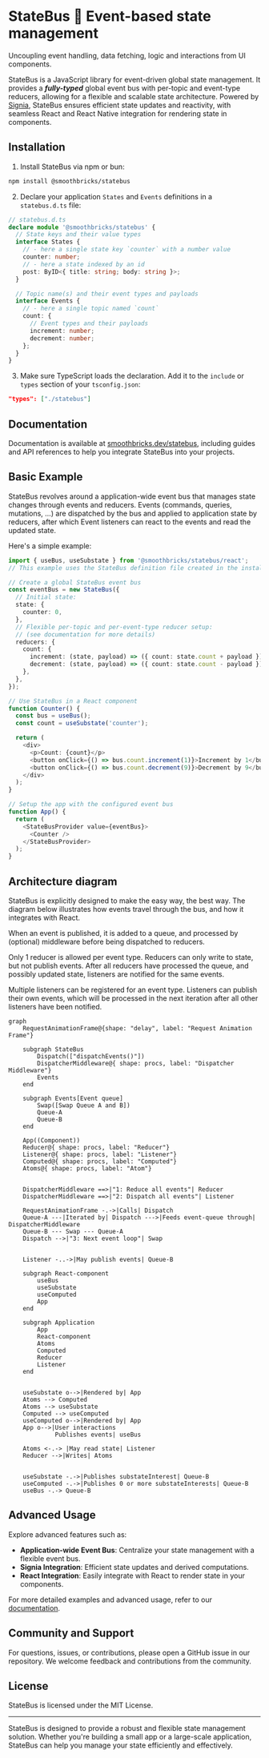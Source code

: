 # StateBus 🚎 Event-based state management

Uncoupling event handling, data fetching, logic and interactions from UI components.

StateBus is a JavaScript library for event-driven global state management. It provides a **_fully-typed_** global event
bus with per-topic and event-type reducers, allowing for a flexible and scalable state architecture. Powered by
[Signia](https://signia.tldraw.dev/docs/what-are-signals), StateBus ensures efficient state updates and reactivity, with
seamless React and React Native integration for rendering state in components.

## Installation

1. Install StateBus via npm or bun:

```bash
npm install @smoothbricks/statebus
```

2. Declare your application `States` and `Events` definitions in a `statebus.d.ts` file:

```typescript
// statebus.d.ts
declare module '@smoothbricks/statebus' {
  // State keys and their value types
  interface States {
    // - here a single state key `counter` with a number value
    counter: number;
    // - here a state indexed by an id
    post: ByID<{ title: string; body: string }>;
  }

  // Topic name(s) and their event types and payloads
  interface Events {
    // - here a single topic named `count`
    count: {
      // Event types and their payloads
      increment: number;
      decrement: number;
    };
  }
}
```

3. Make sure TypeScript loads the declaration. Add it to the `include` or `types` section of your `tsconfig.json`:

```json
"types": ["./statebus"]
```

## Documentation

Documentation is available at [smoothbricks.dev/statebus](https://smoothbricks.dev/statebus), including guides and API
references to help you integrate StateBus into your projects.

## Basic Example

StateBus revolves around a application-wide event bus that manages state changes through events and reducers. Events
(commands, queries, mutations, ...) are dispatched by the bus and applied to application state by reducers, after which
Event listeners can react to the events and read the updated state.

Here's a simple example:

```typescript
import { useBus, useSubstate } from '@smoothbricks/statebus/react';
// This example uses the StateBus definition file created in the installation section

// Create a global StateBus event bus
const eventBus = new StateBus({
  // Initial state:
  state: {
    counter: 0,
  },
  // Flexible per-topic and per-event-type reducer setup:
  // (see documentation for more details)
  reducers: {
    count: {
      increment: (state, payload) => ({ count: state.count + payload }),
      decrement: (state, payload) => ({ count: state.count - payload }),
    },
  },
});

// Use StateBus in a React component
function Counter() {
  const bus = useBus();
  const count = useSubstate('counter');

  return (
    <div>
      <p>Count: {count}</p>
      <button onClick={() => bus.count.increment(1)}>Increment by 1</button>
      <button onClick={() => bus.count.decrement(9)}>Decrement by 9</button>
    </div>
  );
}

// Setup the app with the configured event bus
function App() {
  return (
    <StateBusProvider value={eventBus}>
      <Counter />
    </StateBusProvider>
  );
}
```

## Architecture diagram

StateBus is explicitly designed to make the easy way, the best way. The diagram below illustrates how events travel
through the bus, and how it integrates with React.

When an event is published, it is added to a queue, and processed by (optional) middleware before being dispatched to
reducers.

Only 1 reducer is allowed per event type. Reducers can only write to state, but not publish events. After all reducers
have processed the queue, and possibly updated state, listeners are notified for the same events.

Multiple listeners can be registered for an event type. Listeners can publish their own events, which will be processed
in the next iteration after all other listeners have been notified.

```mermaid
graph
    RequestAnimationFrame@{shape: "delay", label: "Request Animation Frame"}

    subgraph StateBus
        Dispatch(["dispatchEvents()"])
        DispatcherMiddleware@{ shape: procs, label: "Dispatcher Middleware"}
        Events
    end

    subgraph Events[Event queue]
        Swap([Swap Queue A and B])
        Queue-A
        Queue-B
    end

    App((Component))
    Reducer@{ shape: procs, label: "Reducer"}
    Listener@{ shape: procs, label: "Listener"}
    Computed@{ shape: procs, label: "Computed"}
    Atoms@{ shape: procs, label: "Atom"}


    DispatcherMiddleware ==>|"1: Reduce all events"| Reducer
    DispatcherMiddleware ==>|"2: Dispatch all events"| Listener

    RequestAnimationFrame -.->|Calls| Dispatch
    Queue-A ---|Iterated by| Dispatch --->|Feeds event-queue through| DispatcherMiddleware
    Queue-B --- Swap --- Queue-A
    Dispatch -->|"3: Next event loop"| Swap


    Listener -..->|May publish events| Queue-B

    subgraph React-component
        useBus
        useSubstate
        useComputed
        App
    end

    subgraph Application
        App
        React-component
        Atoms
        Computed
        Reducer
        Listener
    end


    useSubstate o-->|Rendered by| App
    Atoms --> Computed
    Atoms --> useSubstate
    Computed --> useComputed
    useComputed o-->|Rendered by| App
    App o-->|User interactions
             Publishes events| useBus

    Atoms <-.-> |May read state| Listener
    Reducer -->|Writes| Atoms


    useSubstate -.->|Publishes substateInterest| Queue-B
    useComputed -.->|Publishes 0 or more substateInterests| Queue-B
    useBus -.-> Queue-B
```

## Advanced Usage

Explore advanced features such as:

- **Application-wide Event Bus**: Centralize your state management with a flexible event bus.
- **Signia Integration**: Efficient state updates and derived computations.
- **React Integration**: Easily integrate with React to render state in your components.

For more detailed examples and advanced usage, refer to our [documentation](https://smoothbricks.dev/statebus).

## Community and Support

For questions, issues, or contributions, please open a GitHub issue in our repository. We welcome feedback and
contributions from the community.

## License

StateBus is licensed under the MIT License.

---

StateBus is designed to provide a robust and flexible state management solution. Whether you're building a small app or
a large-scale application, StateBus can help you manage your state efficiently and effectively.
